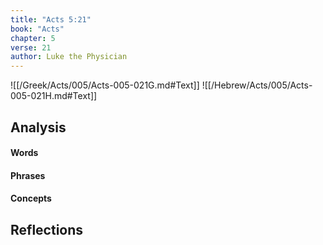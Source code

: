 ```yaml
---
title: "Acts 5:21"
book: "Acts"
chapter: 5
verse: 21
author: Luke the Physician
---
```

![[/Greek/Acts/005/Acts-005-021G.md#Text]]
![[/Hebrew/Acts/005/Acts-005-021H.md#Text]]

## Analysis

#### Words

#### Phrases

#### Concepts

## Reflections
